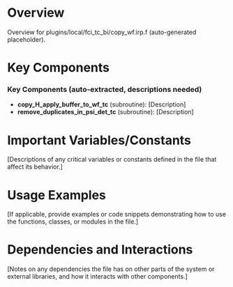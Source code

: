 # Overview

Overview for plugins/local/fci_tc_bi/copy_wf.irp.f (auto-generated placeholder).

# Key Components

### Key Components (auto-extracted, descriptions needed)
- **copy_H_apply_buffer_to_wf_tc** (subroutine): [Description]
- **remove_duplicates_in_psi_det_tc** (subroutine): [Description]

# Important Variables/Constants

[Descriptions of any critical variables or constants defined in the file that affect its behavior.]

# Usage Examples

[If applicable, provide examples or code snippets demonstrating how to use the functions, classes, or modules in the file.]

# Dependencies and Interactions

[Notes on any dependencies the file has on other parts of the system or external libraries, and how it interacts with other components.]
